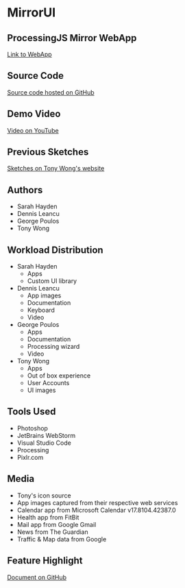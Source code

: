 # MirrorUI
## ProcessingJS Mirror WebApp
[Link to WebApp](https://george-poulos.github.io/home.html)
## Source Code
[Source code hosted on GitHub](https://github.com/George-Poulos/george-poulos.github.io/tree/master)
## Demo Video
[Video on YouTube](https://www.youtube.com/watch?v=QXWoWGfxOIA&feature=youtu.be)
## Previous Sketches
[Sketches on Tony Wong's website](http://wong14.people.uic.edu/group_p2/)
## Authors
- Sarah Hayden
- Dennis Leancu
- George Poulos
- Tony Wong
## Workload Distribution
- Sarah Hayden
    - Apps
    - Custom UI library
- Dennis Leancu
    - App images
    - Documentation
    - Keyboard
    - Video
- George Poulos
    - Apps
    - Documentation
    - Processing wizard
    - Video
- Tony Wong
    - Apps
    - Out of box experience
    - User Accounts
    - UI images
## Tools Used
- Photoshop
- JetBrains WebStorm
- Visual Studio Code
- Processing
- Pixlr.com
## Media
- Tony's icon source
- App images captured from their respective web services
- Calendar app from Microsoft Calendar v17.8104.42387.0
- Health app from FitBit
- Mail app from Google Gmail
- News from The Guardian
- Traffic & Map data from Google
## Feature Highlight
[Document on GitHub](/feature-highlight.pdf)
